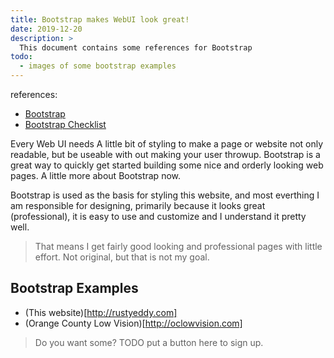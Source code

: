 ```yaml
---
title: Bootstrap makes WebUI look great!
date: 2019-12-20
description: >
  This document contains some references for Bootstrap
todo:
  - images of some bootstrap examples
---
```


references:
  - [Bootstrap](http://getbootstrap.com)
  - [Bootstrap Checklist](https://hackerthemes.com/bootstrap-cheatsheet/)

Every Web UI needs A little bit of styling to make a page or website
not only readable, but be useable with out making your user throwup.
Bootstrap is a great way to quickly get started building some nice and
orderly looking web pages. A little more about Bootstrap now.
<!--more-->

Bootstrap is used as the basis for styling this website, and most everthing I
am responsible for designing, primarily because it looks great (professional),
it is easy to use and customize and I understand it pretty well.

> That means I get fairly good looking and professional pages with little
> effort. Not original, but that is not my goal.

## Bootstrap Examples

- (This website)[http://rustyeddy.com]
- (Orange County Low Vision)[http://oclowvision.com]

> Do you want some? TODO put a button here to sign up.
